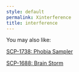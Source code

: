 ```yaml
---
style: default
permalink: Xinterference
title: interference
---
```

You may also like:

[SCP-1738: Phobia Sampler](http://scp-wiki.net/scp-1738)

[SCP-1688: Brain Storm](http://scp-wiki.net/scp-1688)
